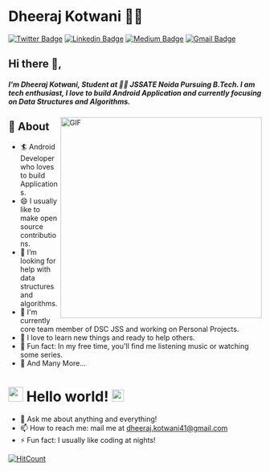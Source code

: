 # Dheeraj Kotwani 👨‍💻
[![Twitter Badge](https://img.shields.io/badge/@kotwani_dheeraj-30302f?style=flat&logo=twitter&logoColor=white)](https://twitter.com/kotwani_dheeraj)
[![Linkedin Badge](https://img.shields.io/badge/dheerajkotwani-30302f?style=flat&logo=linkedin)](https://www.linkedin.com/in/dheerajkotwani/)
[![Medium Badge](https://img.shields.io/badge/dheeraj.kotwani41-30302f?style=flat&logo=medium)](https://medium.com/@dheeraj.kotwani41)
[![Gmail Badge](https://img.shields.io/badge/dheeraj.kotwani41@gmail.com-30302f?style=flat&logo=Gmail&logoColor=white)](mailto:dheeraj.kotwani41@gmail.com)

## Hi there 👋,           
##### I'm Dheeraj Kotwani, Student at 👨‍💻 JSSATE Noida Pursuing B.Tech.  I am tech enthusiast, I love to build Android Application and currently focusing on Data Structures and Algorithms.  

<img align="right" alt="GIF" src="https://miro.medium.com/max/875/1*Urc28sbnORGOW5oyohQ06g.gif" width="400px" />

## 🧐 About
- 🏄‍ Android Developer who loves to build Applications.
- 😄 I usually like to make open source contributions.
- 🤔 I’m looking for help with data structures and algorithms.
- 🔭 I'm currently core team member of DSC JSS and working on Personal Projects.
- 🌱 I love to learn new things and ready to help others.
- 🎨 Fun fact: In my free time, you'll find me listening music or watching some series.
- 👯 And Many More...


# <img src="https://github.com/TheDudeThatCode/TheDudeThatCode/blob/master/Assets/Hi.gif" width="29px"> Hello world!&nbsp;<img src="https://github.com/TheDudeThatCode/TheDudeThatCode/blob/master/Assets/Earth.gif" width="24px">

- 💬 Ask me about anything and everything! 
- 📫 How to reach me: mail me at [dheeraj.kotwani41@gmail.com](mailto:dheeraj.kotwani41@gmail.com)
- ⚡ Fun fact: I usually like coding at nights! 

[![HitCount](http://hits.dwyl.com/dheerajkotwani/dheerajkotwani.svg)](http://hits.dwyl.com/dheerajkotwani/dheerajkotwani)

<!--
**dheerajkotwani/dheerajkotwani** is a ✨ _special_ ✨ repository because its `README.md` (this file) appears on your GitHub profile.

Here are some ideas to get you started:

- 🔭 I’m currently working on ...
- 🌱 I’m currently learning ...
- 👯 I’m looking to collaborate on ...
- 🤔 I’m looking for help with ...
- 💬 Ask me about ...
- 📫 How to reach me: ...
- 😄 Pronouns: ...
- ⚡ Fun fact: ...
-->
